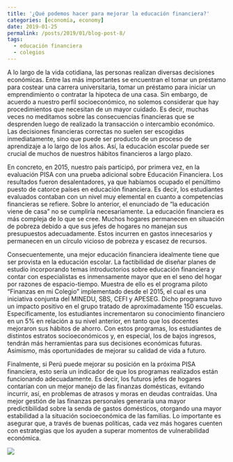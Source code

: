 ```yaml
---
title: '¿Qué podemos hacer para mejorar la educación financiera?'
categories: [economía, economy]
date: 2019-01-25
permalink: /posts/2019/01/blog-post-8/
tags:
  - educación financiera
  - colegios
---
```


A lo largo de la vida cotidiana, las personas realizan diversas decisiones económicas. Entre las más importantes se encuentran el tomar un préstamo para costear una carrera universitaria, tomar un préstamo para iniciar un emprendimiento o contratar la hipoteca de una casa. Sin embargo, de acuerdo a nuestro perfil socioeconómico, no solemos considerar que hay procedimientos que necesitan de un mayor cuidado. Es decir, muchas veces no meditamos sobre las consecuencias financieras que se desprenden luego de realizado la transacción o intercambio económico. Las decisiones financieras correctas no suelen ser escogidas inmediatamente, sino que puede ser producto de un proceso de aprendizaje a lo largo de los años. Así, la educación escolar puede ser crucial de muchos de nuestros hábitos financieros a largo plazo.

En concreto, en 2015, nuestro país participó, por primera vez, en la evaluación PISA con una prueba adicional sobre Educación Financiera. Los resultados fueron desalentadores, ya que habíamos ocupado el penúltimo puesto de catorce países en educación financiera. Es decir, los estudiantes evaluados contaban con un nivel muy elemental en cuanto a competencias financieras se refiere. Sobre lo anterior, el enunciado de “la educación viene de casa” no se cumpliría necesariamente. La educación financiera es más compleja de lo que se cree. Muchos hogares permanecen en situación de pobreza debido a que sus jefes de hogares no manejan sus presupuestos adecuadamente. Estos incurren en gastos innecesarios y permanecen en un círculo vicioso de pobreza y escasez de recursos.

Consecuentemente, una mejor educación financiera idealmente tiene que ser provista en la educación escolar. La factibilidad de diseñar planes de estudio incorporando temas introductorios sobre educación financiera y contar con especialistas es inmensamente mayor que en el seno del hogar por razones de espacio-tiempo. Muestra de ello es el programa piloto “Finanzas en mi Colegio” implementado desde el 2015, el cual es una iniciativa conjunta del MINEDU, SBS, CEFI y APESEG. Dicho programa tuvo un impacto positivo en el grupo tratado de aproximadamente 150 escuelas. Específicamente, los estudiantes incrementaron su conocimiento financiero en un 5% en relación a su nivel anterior, en tanto que los docentes mejoraron sus hábitos de ahorro. Con estos programas, los estudiantes de distintos estratos socioeconómicos y, en especial, los de bajos ingresos, tendrán más herramientas para sus decisiones económicas futuras. Asimismo, más oportunidades de mejorar su calidad de vida a futuro. 

Finalmente, si Perú puede mejorar su posición en la próxima PISA financiera, esto sería un indicador de que los programas realizados están funcionando adecuadamente. Es decir, los futuros jefes de hogares contarían con un mejor manejo de las finanzas domésticas, evitando incurrir, así, en problemas de atrasos y moras en deudas contraídas. Una mejor gestión de las finanzas personales generaría una mayor predictibilidad sobre la senda de gastos domésticos, otorgando una mayor estabilidad a la situación socioeconómica de las familias. Lo importante es asegurar que, a través de buenas políticas, cada vez más hogares cuenten con estrategias que los ayuden a superar momentos de vulnerabilidad económica.

<img src="https://raw.githack.com/condehub5/condehub5.github.io/master/images/posts/2019-01-25-blog-post-8/educación-financiera.jpg" />